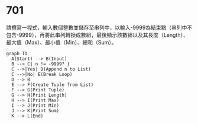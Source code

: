 # 701

請撰寫一程式，輸入數個整數並儲存至串列中，以輸入-9999為結束點（串列中不包含-9999），再將此串列轉換成數組，最後顯示該數組以及其長度（Length）、最大值（Max）、最小值（Min）、總和（Sum）。

```mermaid
graph TD
  A(Start) --> B(Input)
  B --> C{ n != -9999? }
  C -->|Yes| D(Append n to List)
  C -->|No| E(Break Loop)
  D --> B
  E --> F(Create Tuple from List)
  F --> G(Print Tuple)
  G --> H(Print Length)
  H --> I(Print Max)
  I --> J(Print Min)
  J --> K(Print Sum)
  K --> L(End)
  ```